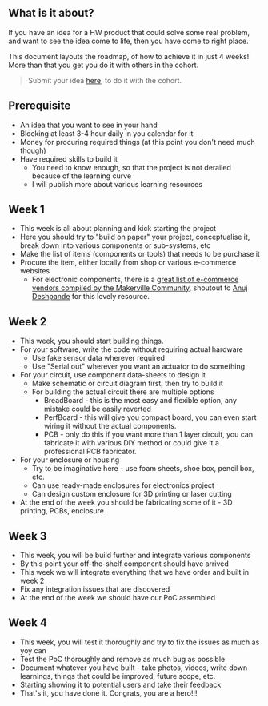 ## What is it about?
If you have an idea for a HW product that could solve some real problem, and want to see the idea come to life, then you have come to right place.

This document layouts the roadmap, of how to achieve it in just 4 weeks! More than that you get you do it with others in the cohort.

> Submit your idea [here](https://github.com/daadu/idea2PoC/issues/new/choose), to do it with the cohort.

## Prerequisite
- An idea that you want to see in your hand
- Blocking at least 3-4 hour daily in you calendar for it
- Money for procuring required things (at this point you don't need much though)
- Have required skills to build it
	- You need to know enough, so that the project is not derailed because of the learning curve
	- I will publish more about various learning resources

## Week 1
- This week is all about planning and kick starting the project
- Here you should try to "build on paper" your project, conceptualise it, break down into various components or sub-systems, etc
- Make the list of items (components or tools) that needs to be purchase it
- Procure the item, either locally from shop or various e-commerce websites
	- For electronic components, there is a [great list of e-commerce vendors compiled by the Makerville Community](https://wiki.makerville.io/docs/Lists/ecommerce-vendors), shoutout to [Anuj Deshpande](https://twitter.com/anujdeshpandey) for this lovely resource.

## Week 2
- This week, you should start building things.
- For your software, write the code without requiring actual hardware
	- Use fake sensor data wherever required
	- Use "Serial.out" wherever you want an actuator to do something
- For your circuit, use component data-sheets to design it
	- Make schematic or circuit diagram first, then try to build it
	- For building the actual circuit there are multiple options
		- BreadBoard - this is the most easy and flexible option, any mistake could be easily reverted
		- PerfBoard - this will give you compact board, you can even start wiring it without the actual components.
		- PCB - only do this if you want more than 1 layer circuit, you can fabricate it with various DIY method or could give it a professional PCB fabricator.
- For your enclosure or housing
	- Try to be imaginative here - use foam sheets, shoe box, pencil box, etc.
	- Can use ready-made enclosures for electronics project
	- Can design custom enclosure for 3D printing or laser cutting
- At the end of the week you should be fabricating some of it - 3D printing, PCBs, enclosure

## Week 3
- This week, you will be build further and integrate various components 
- By this point your off-the-shelf component should have arrived
- This week we will integrate everything that we have order and built in week 2
- Fix any integration issues that are discovered
- At the end of the week we should have our PoC assembled

## Week 4
- This week, you will test it thoroughly and try to fix the issues as much as yoy can
- Test the PoC thoroughly and remove as much bug as possible
- Document whatever you have built - take photos, videos, write down learnings, things that could be improved, future scope, etc.
- Starting showing it to potential users and take their feedback
- That's it, you have done it. Congrats, you are a hero!!!
